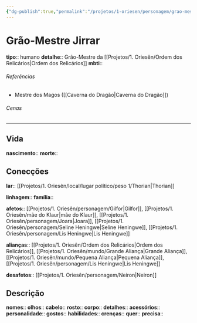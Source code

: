 ```yaml
---
{"dg-publish":true,"permalink":"/projetos/1-oriesen/personagem/grao-mestre-jirrar/","dgHomeLink":true,"dgPassFrontmatter":false}
---
```



# Grão-Mestre Jirrar
**tipo**:: humano
**detalhe**:: Grão-Mestre da [[Projetos/1. Oriesên/Ordem dos Relicários|Ordem dos Relicários]]
**mbti**:: 


###### Referências
- Mestre dos Magos ([[Caverna do Dragão|Caverna do Dragão]])


###### Cenas



---
## Vida
**nascimento**:: 
**morte**:: 


## Conecções
**lar**:: [[Projetos/1. Oriesên/local/lugar político/peso 1/Thorian|Thorian]]

**linhagem**:: 
**família**:: 

**afetos**:: [[Projetos/1. Oriesên/personagem/Gilfor|Gilfor]], [[Projetos/1. Oriesên/mãe do Klaur|mãe do Klaur]], [[Projetos/1. Oriesên/personagem/Joara|Joara]], [[Projetos/1. Oriesên/personagem/Seline Heningwe|Seline Heningwe]], [[Projetos/1. Oriesên/personagem/Lis Heningwe|Lis Heningwe]]

**alianças**:: [[Projetos/1. Oriesên/Ordem dos Relicários|Ordem dos Relicários]], [[Projetos/1. Oriesên/mundo/Grande Aliança|Grande Aliança]], [[Projetos/1. Oriesên/mundo/Pequena Aliança|Pequena Aliança]], [[Projetos/1. Oriesên/personagem/Lis Heningwe|Lis Heningwe]]

**desafetos**:: [[Projetos/1. Oriesên/personagem/Neiron|Neiron]]


## Descrição
**nomes**:: 
**olhos**:: 
**cabelo**:: 
**rosto**:: 
**corpo**:: 
**detalhes**:: 
**acessórios**:: 
**personalidade**:: 
**gostos**:: 
**habilidades**:: 
**crenças**:: 
**quer**:: 
**precisa**:: 